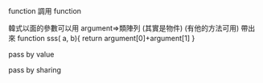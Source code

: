 

function 調用 function


韓式以面的參數可以用
argument=>類陣列
(其實是物件)
(有他的方法可用)
帶出來
function sss( a, b){
    return argument[0]+argument[1]
}


pass by value

pass by sharing